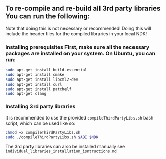 ## To re-compile and re-build all 3rd party libraries You can run the following:
Note that doing this is not necessary or recommended!
Doing this will include the header files for the compiled libraries in your local NDK!

### Installing prerequisites First, make sure all the necessary packages are installed on your system. On Ubuntu, you can run:
```bash
sudo apt-get install build-essential
sudo apt-get install cmake
sudo apt-get install libxml2-dev
sudo apt-get install curl
sudo apt-get install patchelf
sudo apt-get clang
```

### Installing 3rd party libraries
It is recommended to use the provided `compileThirdPartyLibs.sh` bash script, which can be used like so:
```bash
chmod +x compileThirdPartyLibs.sh
sudo ./compileThirdPartyLibs.sh $ABI $NDK
```

The 3rd party libraries can also be installed manually see `individual_libraries_installation_isntructions.md`
